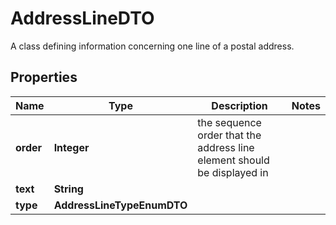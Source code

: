 

# AddressLineDTO

A class defining information concerning one line of a postal address.

## Properties

Name | Type | Description | Notes
------------ | ------------- | ------------- | -------------
**order** | **Integer** | the sequence order that the address line element should be displayed in | 
**text** | **String** |  | 
**type** | **AddressLineTypeEnumDTO** |  | 



